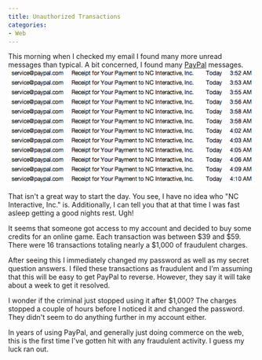 ```yaml
---
title: Unauthorized Transactions
categories:
- Web
---
```


This morning when I checked my email I found many more unread messages than typical. A bit concerned, I found many [PayPal](http://www.paypal.com/) messages.
![paypal-transactions](/assets/posts/2009/paypal-transactions.png)

That isn't a great way to start the day. You see, I have no idea who "NC Interactive, Inc." is. Additionally, I can tell you that at that time I was fast asleep getting a good nights rest. Ugh!

It seems that someone got access to my account and decided to buy some credits for an online game. Each transaction was between $39 and $59. There were 16 transactions totaling nearly a $1,000 of fraudulent charges.

After seeing this I immediately changed my password as well as my secret question answers. I filed these transactions as fraudulent and I'm assuming that this will be easy to get PayPal to reverse. However, they say it will take about a week to get it resolved.

I wonder if the criminal just stopped using it after $1,000? The charges stopped a couple of hours before I noticed it and changed the password. They didn't seem to do anything further in my account either.

In years of using PayPal, and generally just doing commerce on the web, this is the first time I've gotten hit with any fraudulent activity. I guess my luck ran out.
